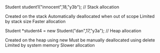 Student student1("innocent",18,"y3b");  // Stack allocation

Created on the stack
Automatically deallocated when out of scope
Limited by stack size
Faster allocation

Student *student4 = new Student("dan",17,"y3a");  // Heap allocation

Created on the heap using new
Must be manually deallocated using delete
Limited by system memory
Slower allocation